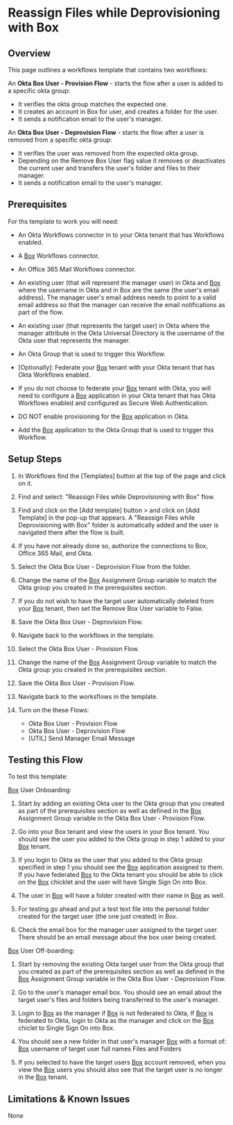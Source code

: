 # Reassign Files while Deprovisioning with Box

## Overview

This page outlines a workflows template that contains two workflows:

An **Okta Box User - Provision Flow** - starts the flow after a user is added to a specific okta group:
- It verifies the okta group matches the expected one.
- It creates an account in Box for user, and creates a folder for the user.
- It sends a notification email to the user's manager.

An **Okta Box User - Deprovision Flow** - starts the flow after a user is removed from a specific okta group:
- It verifies the user was removed from the expected okta group.
- Depending on the Remove Box User flag value it removes or deactivates the current user and transfers the user's folder and files to their manager.
- It sends a notification email to the user's manager.


## Prerequisites

For ths template to work you will need:

* An Okta Workflows connector in to your Okta tenant that has Workflows enabled.

* A [Box](http://Box.com) Workflows connector.

* An Office 365 Mail Workflows connector.

* An existing user (that will represent the manager user) in Okta and [Box](http://Box.com) where the username in Okta and in Box are the same (the user's email address). The manager user's email address needs to point to a valid email address so that the manager can receive the email notifications as part of the flow.

* An existing user (that represents the target user) in Okta where the manager attribute in the Okta Universal Directory is the username of the Okta user that represents the manager.

* An Okta Group that is used to trigger this Workflow.

* [Optionally]: Federate your [Box](http://Box.com) tenant with your Okta tenant that has Okta Workflows enabled.

* If you do not choose to federate your [Box](http://Box.com) tenant with Okta, you will need to configure a [Box](http://Box.com) application in your Okta tenant that has Okta Workflows enabled and configured as Secure Web Authentication.

* DO NOT enable provisioning for the [Box](http://Box.com) application in Okta.

* Add the [Box](http://Box.com) application to the Okta Group that is used to trigger this Workflow.


## Setup Steps

1. In Workflows find the [Templates] button at the top of the page and click on it.

2. Find and select: "Reassign Files while Deprovisioning with Box" flow.

3. Find and click on the [Add template] button > and click on  [Add Template] in the pop-up that appears. A "Reassign Files while Deprovisioning with Box" folder is automatically added and the user is navigated there after the flow is built.

4. If you have not already done so, authorize the connections to Box, Office 365 Mail, and Okta.

5. Select the Okta Box User - Deprovision Flow from the folder.

6. Change the name of the [Box](http://Box.com) Assignment Group variable to match the Okta group you created in the prerequisites section.

7. If you do not wish to have the target user automatically deleted from your [Box](http://Box.com) tenant, then set the Remove Box User variable to False.

8. Save the Okta Box User - Deprovision Flow.

9. Navigate back to the workflows in the template.

10. Select the Okta Box User - Provision Flow.

11. Change the name of the [Box](http://Box.com) Assignment Group variable to match the Okta group you created in the prerequisites section.

12. Save the Okta Box User - Provision Flow.

13. Navigate back to the worksflows in the template.

14. Turn on the these Flows:

    *   Okta Box User - Provision Flow
    *   Okta Box User - Deprovision Flow
    *   [UTIL] Send Manager Email Message



## Testing this Flow

To test this template:

[Box](http://Box.com) User Onboarding:

1. Start by adding an existing Okta user to the Okta group that you created as part of the prerequisites section as well as defined in the [Box](http://Box.com) Assignment Group variable in the Okta Box User - Provision Flow.

2. Go into your Box tenant and view the users in your Box tenant. You should see the user you added to the Okta group in step 1 added to your [Box](http://Box.com) tenant.

3. If you login to Okta as the user that you added to the Okta group specified in step 1 you should see the [Box](http://Box.com) application assigned to them. If you have federated [Box](http://Box.com) to the Okta tenant you should be able to click on the [Box](http://Box.com) chicklet and the user will have Single Sign On into Box.

4. The user in [Box](http://Box.com) will have a folder created with their name in [Box](http://Box.com) as well.

5. For testing go ahead and put a test text file into the personal folder created for the target user (the one just created) in Box.

6. Check the email box for the manager user assigned to the target user. There should be an email message about the box user being created.

[Box](http://Box.com) User Off-boarding:

1. Start by removing the existing Okta target user from the Okta group that you created as part of the prerequisites section as well as defined in the [Box](http://Box.com) Assignment Group variable in the Okta Box User - Deprovision Flow.

2. Go to the user's manager email box. You should see an email about the target user's files and folders being transferred to the user's manager.

3. Login to [Box](http://Box.com) as the manager if [Box](http://Box.com) is not federated to Okta,
    If [Box](http://Box.com) is federated to Okta, login to Okta as the manager and click on the [Box](http://Box.com) chiclet to Single Sign On into Box.

4. You should see a new folder in that user's manager [Box](http://Box.com) with a format of: [Box](http://Box.com) username of target user full names Files and Folders

5. If you selected to have the target users [Box](http://Box.com) account removed, when you view the [Box](http://Box.com) users you should also see that the target user is no longer in the [Box](http://Box.com) tenant.


## Limitations & Known Issues

None